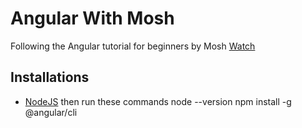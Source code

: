 # Angular With Mosh

Following the Angular tutorial for beginners by Mosh 
[Watch](https://www.youtube.com/watch?v=k5E2AVpwsko)


## Installations 
- [NodeJS](https://nodejs.org/en/)
then run these commands 
node --version 
npm install -g @angular/cli 

